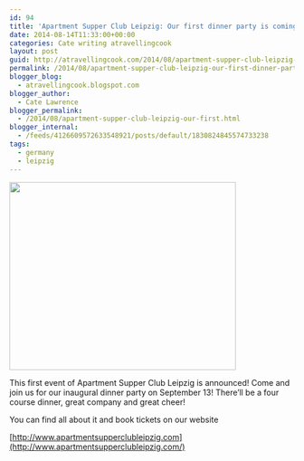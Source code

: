 ```yaml
---
id: 94
title: 'Apartment Supper Club Leipzig: Our first dinner party is coming up!'
date: 2014-08-14T11:33:00+00:00
categories: Cate writing atravellingcook
layout: post
guid: http://atravellingcook.com/2014/08/apartment-supper-club-leipzig-our-first-dinner-party-is-coming-up.html
permalink: /2014/08/apartment-supper-club-leipzig-our-first-dinner-party-is-coming-up.html
blogger_blog:
  - atravellingcook.blogspot.com
blogger_author:
  - Cate Lawrence
blogger_permalink:
  - /2014/08/apartment-supper-club-leipzig-our-first.html
blogger_internal:
  - /feeds/4126609572633548921/posts/default/1830824845574733238
tags:
  - germany
  - leipzig
---
```


  <a  href="http://1.bp.blogspot.com/-o6NM7VtF5gs/U-yQW2M7t4I/AAAAAAAAJMg/g6vq2QOSaB0/s1600/4892132085_0f15d9da29.jpg"><img src="http://1.bp.blogspot.com/-o6NM7VtF5gs/U-yQW2M7t4I/AAAAAAAAJMg/g6vq2QOSaB0/s1600/4892132085_0f15d9da29.jpg" alt="" width="400" height="332" border="0" /></a>


This first event of Apartment Supper Club Leipzig is announced! Come and join us for our inaugural dinner party on September 13! There&#8217;ll be a four course dinner, great company and great cheer!
  
You can find all about it and book tickets on our website

[http://www.apartmentsupperclubleipzig.com](http://www.apartmentsupperclubleipzig.com/)